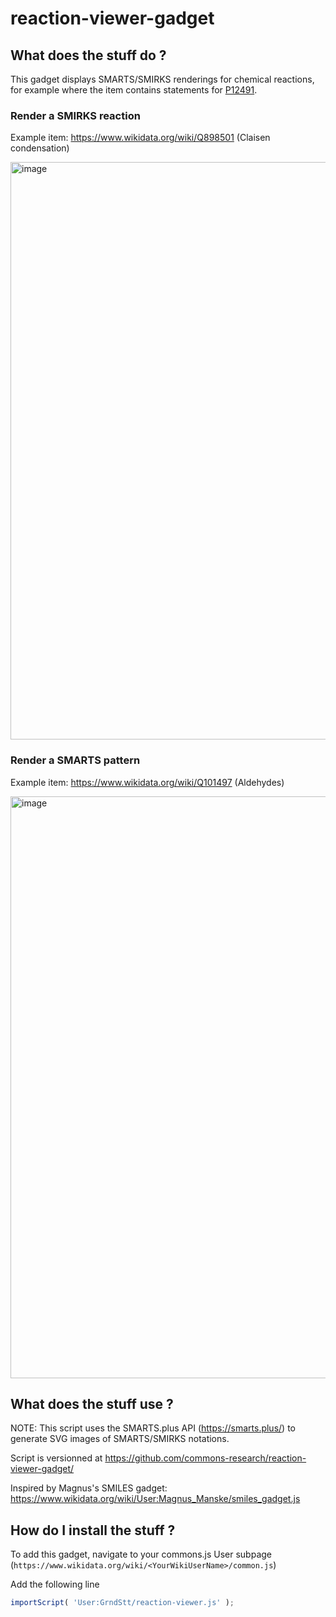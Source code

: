 # reaction-viewer-gadget

## What does the stuff do ?

This gadget displays SMARTS/SMIRKS renderings for chemical reactions, for example where the item contains statements for [P12491](https://www.wikidata.org/wiki/Property:P12491).

### Render a SMIRKS reaction 

Example item: https://www.wikidata.org/wiki/Q898501 (Claisen condensation)

<img width="924" alt="image" src="https://github.com/commons-research/reaction-viewer-gadget/assets/2760049/e0fae94c-cbf0-44ef-a2b6-6d645783d532">

### Render a SMARTS pattern

Example item: https://www.wikidata.org/wiki/Q101497 (Aldehydes)

<img width="931" alt="image" src="https://github.com/commons-research/reaction-viewer-gadget/assets/2760049/e2d57121-9dad-408e-b67a-c1389101ffa5">

## What does the stuff use ?

NOTE: This script uses the SMARTS.plus API (https://smarts.plus/) to generate SVG images of SMARTS/SMIRKS notations.

Script is versionned at https://github.com/commons-research/reaction-viewer-gadget/

Inspired by Magnus's SMILES gadget: https://www.wikidata.org/wiki/User:Magnus_Manske/smiles_gadget.js

## How do I install the stuff ?

To add this gadget, navigate to your commons.js User subpage (`https://www.wikidata.org/wiki/<YourWikiUserName>/common.js`)

Add the following line

```js
importScript( 'User:GrndStt/reaction-viewer.js' );
```


